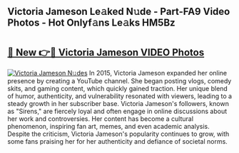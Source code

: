 ## Victoria Jameson Le𝚊ked N𝚞de - Part-FA9 Video Photos - Hot Onlyf𝚊ns Le𝚊ks HM5Bz

# <h2><a href="http://ab55879.deff.icu/?id=Victoria+Jameson">🔗 New 👉🔴 Victoria Jameson VIDEO Photos</a></h2>

[![Victoria Jameson N𝚞des](https://i.imgur.com/rIISA9y.gif)](http://ab55879.deff.icu/?id=Victoria+Jameson)
In 2015, Victoria Jameson expanded her online presence by creating a YouTube channel. She began posting vlogs, comedy skits, and gaming content, which quickly gained traction. Her unique blend of humor, authenticity, and vulnerability resonated with viewers, leading to a steady growth in her subscriber base. Victoria Jameson's followers, known as "Sirens," are fiercely loyal and often engage in online discussions about her work and controversies. Her content has become a cultural phenomenon, inspiring fan art, memes, and even academic analysis. Despite the criticism, Victoria Jameson's popularity continues to grow, with some fans praising her for her authenticity and defiance of societal norms.
